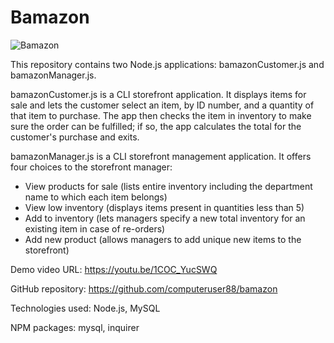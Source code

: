 # Bamazon

![Bamazon](https://media.giphy.com/media/1xnN3CTIKnkkeRMoM2/giphy.gif)

This repository contains two Node.js applications: bamazonCustomer.js and bamazonManager.js.

bamazonCustomer.js is a CLI storefront application. It displays items for sale and lets the customer select an item, by ID number, and a quantity of that item to purchase. The app then checks the item in inventory to make sure the order can be fulfilled; if so, the app calculates the total for the customer's purchase and exits.

bamazonManager.js is a CLI storefront management application. It offers four choices to the storefront manager:
* View products for sale (lists entire inventory including the department name to which each item belongs)
* View low inventory (displays items present in quantities less than 5)
* Add to inventory (lets managers specify a new total inventory for an existing item in case of re-orders)
* Add new product (allows managers to add unique new items to the storefront)

Demo video URL:  https://youtu.be/1COC_YucSWQ

GitHub repository: https://github.com/computeruser88/bamazon

Technologies used: Node.js, MySQL

NPM packages: mysql, inquirer